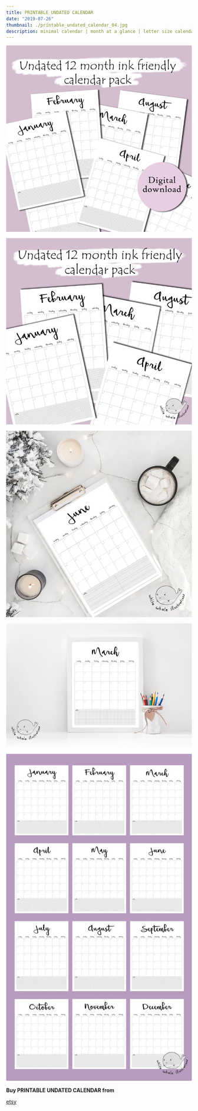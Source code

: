 ```yaml
---
title: PRINTABLE UNDATED CALENDAR
date: "2019-07-26"
thumbnail: ./printable_undated_calendar_04.jpg
description: minimal calendar | month at a glance | letter size calendar | monthly calendar
---
```


![PRINTABLE UNDATED CALENDAR](./printable_undated_calendar_01.jpg)

![PRINTABLE UNDATED CALENDAR](./printable_undated_calendar_02.jpg)

![PRINTABLE UNDATED CALENDAR](./printable_undated_calendar_03.jpg)

![PRINTABLE UNDATED CALENDAR](./printable_undated_calendar_04.jpg)

![PRINTABLE UNDATED CALENDAR](./printable_undated_calendar_05.jpg)


<div class="centered">
<span style="margin-right:5px; font-weight:bold;">Buy PRINTABLE UNDATED CALENDAR from</span>

[etsy](https://https://www.etsy.com/listing/678416260/printable-undated-calendar-minimal?ref=shop_home_active_15)

</div>

